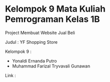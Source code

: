 # Kelompok 9 Mata Kuliah Pemrograman Kelas 1B
Project Membuat Website Jual Beli

Judul : YF Shopping Store

Kelompok 9 : 
- Yonaldi Ernanda Putro
- Muhammad Farizal Tryvavali Gunawan

Link : 

